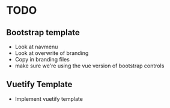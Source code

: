 # TODO

## Bootstrap template

  * Look at navmenu
  * Look at overwrite of branding
  * Copy in branding files
  * make sure we're using the vue version of bootstrap controls

## Vuetify Template

  * Implement vuetify template
